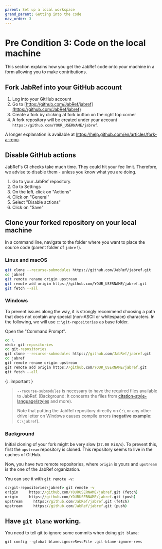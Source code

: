 ```yaml
---
parent: Set up a local workspace
grand_parent: Getting into the code
nav_order: 3
---
```


# Pre Condition 3: Code on the local machine

This section explains how you get the JabRef code onto your machine in a form allowing you to make contributions.

## Fork JabRef into your GitHub account

1. Log into your GitHub account
2. Go to [https://github.com/JabRef/jabref](https://github.com/JabRef/jabref)
3. Create a fork by clicking at fork button on the right top corner
4. A fork repository will be created under your account `https://github.com/YOUR_USERNAME/jabref`.

A longer explanation is available at <https://help.github.com/en/articles/fork-a-repo>.

## Disable GitHub actions

JabRef's CI checks take much time.
They could hit your fee limit.
Therefore, we advise to disable them - unless you know what you are doing.

1. Go to your JabRef repository.
2. Go to Settings
3. On the left, click on "Actions"
4. Click on "General"
5. Select "Disable actions"
6. Click on "Save"

## Clone your forked repository on your local machine

In a command line, navigate to the folder where you want to place the source code (parent folder of `jabref`).

### Linux and macOS

```bash
git clone --recurse-submodules https://github.com/JabRef/jabref.git
cd jabref
git remote rename origin upstream
git remote add origin https://github.com/YOUR_USERNAME/jabref.git
git fetch --all
```

### Windows

To prevent issues along the way, it is strongly recommend choosing a path that does not contain any special (non-ASCII or whitespace) characters.
In the following, we will use `c:\git-repositories` as base folder.

Open the "Command Prompt".

```cmd
cd \
mkdir git-repositories
cd git-repositories
git clone --recurse-submodules https://github.com/JabRef/jabref.git
cd jabref
git remote rename origin upstream
git remote add origin https://github.com/YOUR_USERNAME/jabref.git
git fetch --all
```

{: .important }
> `--recurse-submodules` is necessary to have the required files available to JabRef. (Background: It concerns the files from [citation-style-language/styles](https://github.com/citation-style-language/styles) and more).
>
> Note that putting the JabRef repository directly on `C:\` or any other drive letter on Windows causes compile errors (**negative example**: `C:\jabref`).

### Background

Initial cloning of your fork might be very slow (`27.00 KiB/s`).
To prevent this, first the `upstream` repository is cloned.
This repository seems to live in the caches of GitHub.

Now, you have two remote repositories, where `origin` is yours and `upstream` is the one of the JabRef organization.

You can see it with `git remote -v`:

```cmd
c:\git-repositories\jabref> git remote -v
origin     https://github.com/YOURUSERNAME/jabref.git (fetch)
origin     https://github.com/YOURUSERNAME/jabref.git (push)
upstream     https://github.com/JabRef/jabref.git (fetch)
upstream     https://github.com/JabRef/jabref.git (push)
```

## Have `git blame` working.

You need to tell git to ignore some commits when doing `git blame`:

```terminal
git config --global blame.ignoreRevsFile .git-blame-ignore-revs
```

<!-- background: https://docs.github.com/en/repositories/working-with-files/using-files/viewing-and-understanding-files#ignore-commits-in-the-blame-view -->
